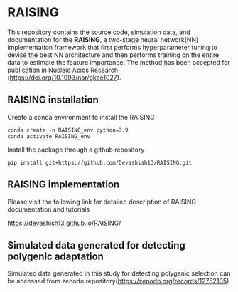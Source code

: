 
# RAISING

This repository contains the source code, simulation data, and documentation for the **RAISING**, a two-stage neural network(NN) implementation framework that first performs hyperparameter tuning to devise the best NN architecture and then performs training on the entire data to estimate the feature importance. The method has been accepted for publication in Nucleic Acids Research (https://doi.org/10.1093/nar/gkae1027).

## RAISING installation

Create a conda environment to install the RAISING

```
conda create -n RAISING_env python=3.9
conda activate RAISING_env
```

Install the package through a github repository

```
pip install git+https://github.com/Devashish13/RAISING.git
```
## RAISING implementation 
Please visit the following link for detailed description of RAISING documentation and tutorials

https://devashish13.github.io/RAISING/

## Simulated data generated for detecting polygenic adaptation
Simulated data generated in this study for detecting polygenic selection can be accessed from zenodo repository(https://zenodo.org/records/12752105)
